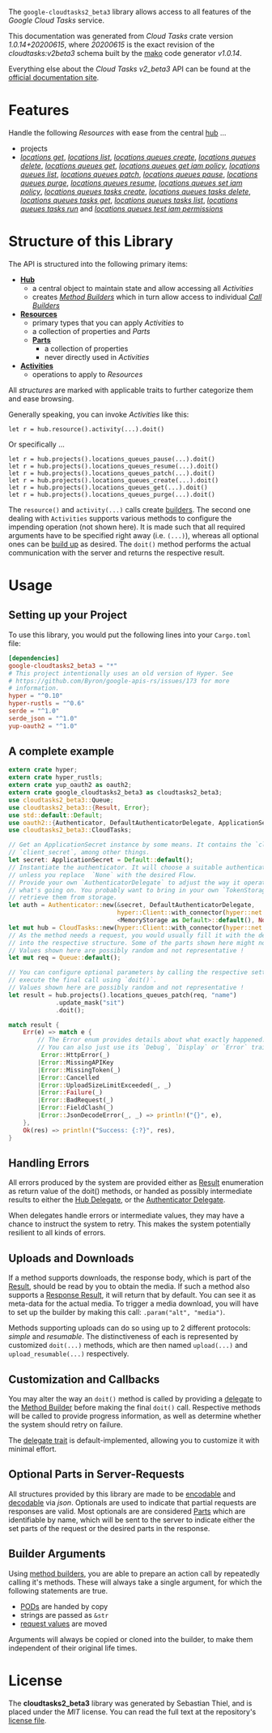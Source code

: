 <!---
DO NOT EDIT !
This file was generated automatically from 'src/mako/api/README.md.mako'
DO NOT EDIT !
-->
The `google-cloudtasks2_beta3` library allows access to all features of the *Google Cloud Tasks* service.

This documentation was generated from *Cloud Tasks* crate version *1.0.14+20200615*, where *20200615* is the exact revision of the *cloudtasks:v2beta3* schema built by the [mako](http://www.makotemplates.org/) code generator *v1.0.14*.

Everything else about the *Cloud Tasks* *v2_beta3* API can be found at the
[official documentation site](https://cloud.google.com/tasks/).
# Features

Handle the following *Resources* with ease from the central [hub](https://docs.rs/google-cloudtasks2_beta3/1.0.14+20200615/google_cloudtasks2_beta3/struct.CloudTasks.html) ... 

* projects
 * [*locations get*](https://docs.rs/google-cloudtasks2_beta3/1.0.14+20200615/google_cloudtasks2_beta3/struct.ProjectLocationGetCall.html), [*locations list*](https://docs.rs/google-cloudtasks2_beta3/1.0.14+20200615/google_cloudtasks2_beta3/struct.ProjectLocationListCall.html), [*locations queues create*](https://docs.rs/google-cloudtasks2_beta3/1.0.14+20200615/google_cloudtasks2_beta3/struct.ProjectLocationQueueCreateCall.html), [*locations queues delete*](https://docs.rs/google-cloudtasks2_beta3/1.0.14+20200615/google_cloudtasks2_beta3/struct.ProjectLocationQueueDeleteCall.html), [*locations queues get*](https://docs.rs/google-cloudtasks2_beta3/1.0.14+20200615/google_cloudtasks2_beta3/struct.ProjectLocationQueueGetCall.html), [*locations queues get iam policy*](https://docs.rs/google-cloudtasks2_beta3/1.0.14+20200615/google_cloudtasks2_beta3/struct.ProjectLocationQueueGetIamPolicyCall.html), [*locations queues list*](https://docs.rs/google-cloudtasks2_beta3/1.0.14+20200615/google_cloudtasks2_beta3/struct.ProjectLocationQueueListCall.html), [*locations queues patch*](https://docs.rs/google-cloudtasks2_beta3/1.0.14+20200615/google_cloudtasks2_beta3/struct.ProjectLocationQueuePatchCall.html), [*locations queues pause*](https://docs.rs/google-cloudtasks2_beta3/1.0.14+20200615/google_cloudtasks2_beta3/struct.ProjectLocationQueuePauseCall.html), [*locations queues purge*](https://docs.rs/google-cloudtasks2_beta3/1.0.14+20200615/google_cloudtasks2_beta3/struct.ProjectLocationQueuePurgeCall.html), [*locations queues resume*](https://docs.rs/google-cloudtasks2_beta3/1.0.14+20200615/google_cloudtasks2_beta3/struct.ProjectLocationQueueResumeCall.html), [*locations queues set iam policy*](https://docs.rs/google-cloudtasks2_beta3/1.0.14+20200615/google_cloudtasks2_beta3/struct.ProjectLocationQueueSetIamPolicyCall.html), [*locations queues tasks create*](https://docs.rs/google-cloudtasks2_beta3/1.0.14+20200615/google_cloudtasks2_beta3/struct.ProjectLocationQueueTaskCreateCall.html), [*locations queues tasks delete*](https://docs.rs/google-cloudtasks2_beta3/1.0.14+20200615/google_cloudtasks2_beta3/struct.ProjectLocationQueueTaskDeleteCall.html), [*locations queues tasks get*](https://docs.rs/google-cloudtasks2_beta3/1.0.14+20200615/google_cloudtasks2_beta3/struct.ProjectLocationQueueTaskGetCall.html), [*locations queues tasks list*](https://docs.rs/google-cloudtasks2_beta3/1.0.14+20200615/google_cloudtasks2_beta3/struct.ProjectLocationQueueTaskListCall.html), [*locations queues tasks run*](https://docs.rs/google-cloudtasks2_beta3/1.0.14+20200615/google_cloudtasks2_beta3/struct.ProjectLocationQueueTaskRunCall.html) and [*locations queues test iam permissions*](https://docs.rs/google-cloudtasks2_beta3/1.0.14+20200615/google_cloudtasks2_beta3/struct.ProjectLocationQueueTestIamPermissionCall.html)




# Structure of this Library

The API is structured into the following primary items:

* **[Hub](https://docs.rs/google-cloudtasks2_beta3/1.0.14+20200615/google_cloudtasks2_beta3/struct.CloudTasks.html)**
    * a central object to maintain state and allow accessing all *Activities*
    * creates [*Method Builders*](https://docs.rs/google-cloudtasks2_beta3/1.0.14+20200615/google_cloudtasks2_beta3/trait.MethodsBuilder.html) which in turn
      allow access to individual [*Call Builders*](https://docs.rs/google-cloudtasks2_beta3/1.0.14+20200615/google_cloudtasks2_beta3/trait.CallBuilder.html)
* **[Resources](https://docs.rs/google-cloudtasks2_beta3/1.0.14+20200615/google_cloudtasks2_beta3/trait.Resource.html)**
    * primary types that you can apply *Activities* to
    * a collection of properties and *Parts*
    * **[Parts](https://docs.rs/google-cloudtasks2_beta3/1.0.14+20200615/google_cloudtasks2_beta3/trait.Part.html)**
        * a collection of properties
        * never directly used in *Activities*
* **[Activities](https://docs.rs/google-cloudtasks2_beta3/1.0.14+20200615/google_cloudtasks2_beta3/trait.CallBuilder.html)**
    * operations to apply to *Resources*

All *structures* are marked with applicable traits to further categorize them and ease browsing.

Generally speaking, you can invoke *Activities* like this:

```Rust,ignore
let r = hub.resource().activity(...).doit()
```

Or specifically ...

```ignore
let r = hub.projects().locations_queues_pause(...).doit()
let r = hub.projects().locations_queues_resume(...).doit()
let r = hub.projects().locations_queues_patch(...).doit()
let r = hub.projects().locations_queues_create(...).doit()
let r = hub.projects().locations_queues_get(...).doit()
let r = hub.projects().locations_queues_purge(...).doit()
```

The `resource()` and `activity(...)` calls create [builders][builder-pattern]. The second one dealing with `Activities` 
supports various methods to configure the impending operation (not shown here). It is made such that all required arguments have to be 
specified right away (i.e. `(...)`), whereas all optional ones can be [build up][builder-pattern] as desired.
The `doit()` method performs the actual communication with the server and returns the respective result.

# Usage

## Setting up your Project

To use this library, you would put the following lines into your `Cargo.toml` file:

```toml
[dependencies]
google-cloudtasks2_beta3 = "*"
# This project intentionally uses an old version of Hyper. See
# https://github.com/Byron/google-apis-rs/issues/173 for more
# information.
hyper = "^0.10"
hyper-rustls = "^0.6"
serde = "^1.0"
serde_json = "^1.0"
yup-oauth2 = "^1.0"
```

## A complete example

```Rust
extern crate hyper;
extern crate hyper_rustls;
extern crate yup_oauth2 as oauth2;
extern crate google_cloudtasks2_beta3 as cloudtasks2_beta3;
use cloudtasks2_beta3::Queue;
use cloudtasks2_beta3::{Result, Error};
use std::default::Default;
use oauth2::{Authenticator, DefaultAuthenticatorDelegate, ApplicationSecret, MemoryStorage};
use cloudtasks2_beta3::CloudTasks;

// Get an ApplicationSecret instance by some means. It contains the `client_id` and 
// `client_secret`, among other things.
let secret: ApplicationSecret = Default::default();
// Instantiate the authenticator. It will choose a suitable authentication flow for you, 
// unless you replace  `None` with the desired Flow.
// Provide your own `AuthenticatorDelegate` to adjust the way it operates and get feedback about 
// what's going on. You probably want to bring in your own `TokenStorage` to persist tokens and
// retrieve them from storage.
let auth = Authenticator::new(&secret, DefaultAuthenticatorDelegate,
                              hyper::Client::with_connector(hyper::net::HttpsConnector::new(hyper_rustls::TlsClient::new())),
                              <MemoryStorage as Default>::default(), None);
let mut hub = CloudTasks::new(hyper::Client::with_connector(hyper::net::HttpsConnector::new(hyper_rustls::TlsClient::new())), auth);
// As the method needs a request, you would usually fill it with the desired information
// into the respective structure. Some of the parts shown here might not be applicable !
// Values shown here are possibly random and not representative !
let mut req = Queue::default();

// You can configure optional parameters by calling the respective setters at will, and
// execute the final call using `doit()`.
// Values shown here are possibly random and not representative !
let result = hub.projects().locations_queues_patch(req, "name")
             .update_mask("sit")
             .doit();

match result {
    Err(e) => match e {
        // The Error enum provides details about what exactly happened.
        // You can also just use its `Debug`, `Display` or `Error` traits
         Error::HttpError(_)
        |Error::MissingAPIKey
        |Error::MissingToken(_)
        |Error::Cancelled
        |Error::UploadSizeLimitExceeded(_, _)
        |Error::Failure(_)
        |Error::BadRequest(_)
        |Error::FieldClash(_)
        |Error::JsonDecodeError(_, _) => println!("{}", e),
    },
    Ok(res) => println!("Success: {:?}", res),
}

```
## Handling Errors

All errors produced by the system are provided either as [Result](https://docs.rs/google-cloudtasks2_beta3/1.0.14+20200615/google_cloudtasks2_beta3/enum.Result.html) enumeration as return value of 
the doit() methods, or handed as possibly intermediate results to either the 
[Hub Delegate](https://docs.rs/google-cloudtasks2_beta3/1.0.14+20200615/google_cloudtasks2_beta3/trait.Delegate.html), or the [Authenticator Delegate](https://docs.rs/yup-oauth2/*/yup_oauth2/trait.AuthenticatorDelegate.html).

When delegates handle errors or intermediate values, they may have a chance to instruct the system to retry. This 
makes the system potentially resilient to all kinds of errors.

## Uploads and Downloads
If a method supports downloads, the response body, which is part of the [Result](https://docs.rs/google-cloudtasks2_beta3/1.0.14+20200615/google_cloudtasks2_beta3/enum.Result.html), should be
read by you to obtain the media.
If such a method also supports a [Response Result](https://docs.rs/google-cloudtasks2_beta3/1.0.14+20200615/google_cloudtasks2_beta3/trait.ResponseResult.html), it will return that by default.
You can see it as meta-data for the actual media. To trigger a media download, you will have to set up the builder by making
this call: `.param("alt", "media")`.

Methods supporting uploads can do so using up to 2 different protocols: 
*simple* and *resumable*. The distinctiveness of each is represented by customized 
`doit(...)` methods, which are then named `upload(...)` and `upload_resumable(...)` respectively.

## Customization and Callbacks

You may alter the way an `doit()` method is called by providing a [delegate](https://docs.rs/google-cloudtasks2_beta3/1.0.14+20200615/google_cloudtasks2_beta3/trait.Delegate.html) to the 
[Method Builder](https://docs.rs/google-cloudtasks2_beta3/1.0.14+20200615/google_cloudtasks2_beta3/trait.CallBuilder.html) before making the final `doit()` call. 
Respective methods will be called to provide progress information, as well as determine whether the system should 
retry on failure.

The [delegate trait](https://docs.rs/google-cloudtasks2_beta3/1.0.14+20200615/google_cloudtasks2_beta3/trait.Delegate.html) is default-implemented, allowing you to customize it with minimal effort.

## Optional Parts in Server-Requests

All structures provided by this library are made to be [encodable](https://docs.rs/google-cloudtasks2_beta3/1.0.14+20200615/google_cloudtasks2_beta3/trait.RequestValue.html) and 
[decodable](https://docs.rs/google-cloudtasks2_beta3/1.0.14+20200615/google_cloudtasks2_beta3/trait.ResponseResult.html) via *json*. Optionals are used to indicate that partial requests are responses 
are valid.
Most optionals are are considered [Parts](https://docs.rs/google-cloudtasks2_beta3/1.0.14+20200615/google_cloudtasks2_beta3/trait.Part.html) which are identifiable by name, which will be sent to 
the server to indicate either the set parts of the request or the desired parts in the response.

## Builder Arguments

Using [method builders](https://docs.rs/google-cloudtasks2_beta3/1.0.14+20200615/google_cloudtasks2_beta3/trait.CallBuilder.html), you are able to prepare an action call by repeatedly calling it's methods.
These will always take a single argument, for which the following statements are true.

* [PODs][wiki-pod] are handed by copy
* strings are passed as `&str`
* [request values](https://docs.rs/google-cloudtasks2_beta3/1.0.14+20200615/google_cloudtasks2_beta3/trait.RequestValue.html) are moved

Arguments will always be copied or cloned into the builder, to make them independent of their original life times.

[wiki-pod]: http://en.wikipedia.org/wiki/Plain_old_data_structure
[builder-pattern]: http://en.wikipedia.org/wiki/Builder_pattern
[google-go-api]: https://github.com/google/google-api-go-client

# License
The **cloudtasks2_beta3** library was generated by Sebastian Thiel, and is placed 
under the *MIT* license.
You can read the full text at the repository's [license file][repo-license].

[repo-license]: https://github.com/Byron/google-apis-rsblob/master/LICENSE.md
